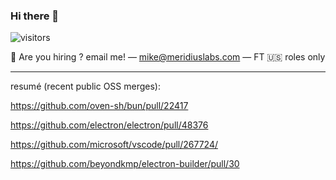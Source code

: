 ### Hi there 👋

![visitors](https://visitor-badge.laobi.icu/badge?page_id=a5ef47c8db87635ab9d870fb7afabad4)

🧳 Are you hiring ? email me! — mike@meridiuslabs.com — FT 🇺🇸 roles only

---

resumé (recent public OSS merges): 

https://github.com/oven-sh/bun/pull/22417

https://github.com/electron/electron/pull/48376

https://github.com/microsoft/vscode/pull/267724/

https://github.com/beyondkmp/electron-builder/pull/30
